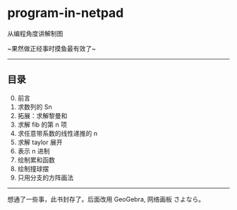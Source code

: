 # program-in-netpad

从编程角度讲解制图

~果然做正经事时摸鱼最有效了~

---

## 目录

0. 前言
5. 求数列的 Sn
2. 拓展：求解黎曼和
3. 求解 fib 的第 n 项
4. 求任意带系数的线性递推的 n
6. 求解 taylor 展开
7. 表示 n 进制
8. 绘制累和函数
9. 绘制撞球摆
10. 只用分支的方阵画法

---

想通了一些事，此书封存了。后面改用 GeoGebra, 网络画板 さよなら。
